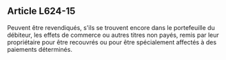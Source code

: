 Article L624-15
----
Peuvent être revendiqués, s'ils se trouvent encore dans le portefeuille du
débiteur, les effets de commerce ou autres titres non payés, remis par leur
propriétaire pour être recouvrés ou pour être spécialement affectés à des
paiements déterminés.

